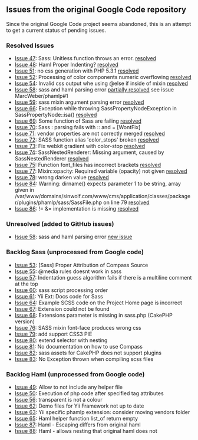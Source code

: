 ## Issues from the original Google Code repository
Since the original Google Code project seems abandoned, this is an attempt to get a current status of pending issues.

### Resolved Issues
* [Issue 47](http://code.google.com/p/phamlp/issues/detail?id=47):  Sass: Unitless function throws an error. [resolved](https://github.com/MarcWeber/phamlp/commit/aaeed17368f2fbc5b40716415e0a38f88c6b661a)
* [Issue 48](http://code.google.com/p/phamlp/issues/detail?id=48): Haml Proper Indenting? [resolved](https://github.com/MarcWeber/phamlp/commit/237b87f2b6f64bd5d6703790f9befa55a7226e6c)
* [Issue 51](http://code.google.com/p/phamlp/issues/detail?id=51): no css generation with PHP 5.3.1
[resolved](https://github.com/goncaloesteves/phamlp/commit/1d44121ac62a0f157dd1a127405421c8b56c2997)
* [Issue 52](http://code.google.com/p/phamlp/issues/detail?id=52): Processing of color components numeric overflowing [resolved](https://github.com/MarcWeber/phamlp/commit/79cc6a37f615a9cbe1dfe330bad11d5c94a4a081)
* [Issue 54](http://code.google.com/p/phamlp/issues/detail?id=54): Invalid css output whe using @else if inside of mixin
[resolved](https://github.com/goncaloesteves/phamlp/commit/5a76765e07714a4a8182010a07b1ac7b27491357)
* [Issue 58](http://code.google.com/p/phamlp/issues/detail?id=58): sass and haml parsing error [partially resolved](https://github.com/MarcWeber/phamlp/commit/0758bed56f447f50d08f595e988ca866d9caa7f2) see issue MarcWeber/phamlp#1
* [Issue 59](http://code.google.com/p/phamlp/issues/detail?id=59): sass mixin argument parsing error [resolved](https://github.com/MarcWeber/phamlp/commit/be5c769002bdf0d54b039aca3a2b55ab84a7fbef)
* [Issue 66](http://code.google.com/p/phamlp/issues/detail?id=66): Exception while throwing SassPropertyNodeException in SassPropertyNode::isa()
[resolved](https://github.com/goncaloesteves/phamlp/commit/a27765550bb8c08e1de8654d92b315128b1c97b6)
* [Issue 69](http://code.google.com/p/phamlp/issues/detail?id=69): Some function of Sass are failing [resolved](https://github.com/MarcWeber/phamlp/commit/331f0b7ccebc914a9de512d79a145376a9165a1a)
* [Issue 70](http://code.google.com/p/phamlp/issues/detail?id=70): Sass : parsing fails with :: and =
[WontFix]
* [Issue 71](http://code.google.com/p/phamlp/issues/detail?id=71): vendor properties are not correctly merged [resolved](https://github.com/MarcWeber/phamlp/commit/64bc4e076a5100608a5e05d1903a96a0a3059639)
* [Issue 72](http://code.google.com/p/phamlp/issues/detail?id=72): SASS function alias 'color_stops' broken [resolved](https://github.com/MarcWeber/phamlp/commit/02b6e235117af0551089606a6fd8747ed472191b)
* [Issue 73](http://code.google.com/p/phamlp/issues/detail?id=73): Fix webkit gradient with color-stop [resolved](https://github.com/MarcWeber/phamlp/commit/64580bf819d895b10e5cc9fe6d3033c2335670f5)
* [Issue 74](http://code.google.com/p/phamlp/issues/detail?id=74): SassNestedRenderer: Missing argument, caused by SassNestedRenderer [resolved](https://github.com/MarcWeber/phamlp/commit/bf1408462be7dec6885b9a7dfe666b66f4f6a0df)
* [Issue 75](http://code.google.com/p/phamlp/issues/detail?id=75): Function font_files has incorrect brackets [resolved](https://github.com/MarcWeber/phamlp/commit/e271c2dd018dad0dfa25fa8f41b7a9b1b455abe8)
* [Issue 77](http://code.google.com/p/phamlp/issues/detail?id=77): Mixin::opacity: Required variable (opacity) not given
[resolved](https://github.com/goncaloesteves/phamlp/commit/73b75157c0d1b25942606b1102c6349186049bc0)
* [Issue 78](http://code.google.com/p/phamlp/issues/detail?id=78): wrong darken value [resolved](https://github.com/MarcWeber/phamlp/commit/43032beaf0d892ecfc4fd08742ca26817fbaa226)
* [Issue 84](http://code.google.com/p/phamlp/issues/detail?id=84): Warning: dirname() expects parameter 1 to be string, array given in /var/www/domains/sinwolf.com/www/cms/application/classes/packager/plugins/phamlp/sass/SassFile.php on line 79
[resolved](https://github.com/goncaloesteves/phamlp/commit/c773ce68fee427b8dc0769e53f330d6bb8ed64c6)
* [Issue 86](http://code.google.com/p/phamlp/issues/detail?id=86): != &= implementation is missing [resolved](https://github.com/MarcWeber/phamlp/commit/2b0ce57083cabd4b621a45e96e012bfe728ca229)

### Unresolved (added to GitHub issues)
* [Issue 58](http://code.google.com/p/phamlp/issues/detail?id=58): sass and haml parsing error [new issue](https://github.com/MarcWeber/phamlp/issues#issue/1)

### Backlog Sass (unprocessed from Google code)
* [Issue 53](http://code.google.com/p/phamlp/issues/detail?id=53): [Sass] Proper Attribution of Compass Source
* [Issue 55](http://code.google.com/p/phamlp/issues/detail?id=55): @media rules doesnt work in sass
* [Issue 57](http://code.google.com/p/phamlp/issues/detail?id=57): Indentation guess algorithm fails if there is a multiline comment at the top
* [Issue 60](http://code.google.com/p/phamlp/issues/detail?id=60): sass script processing order
* [Issue 61](http://code.google.com/p/phamlp/issues/detail?id=61): Yii Ext: Docs code for Sass
* [Issue 64](http://code.google.com/p/phamlp/issues/detail?id=64): Example SCSS code on the Project Home page is incorrect
* [Issue 67](http://code.google.com/p/phamlp/issues/detail?id=67): Extension could not be found
* [Issue 68](http://code.google.com/p/phamlp/issues/detail?id=68): Extensions parameter is missing in sass.php (CakePHP version)
* [Issue 76](http://code.google.com/p/phamlp/issues/detail?id=76): SASS mixin font-face produces wrong css
* [Issue 79](http://code.google.com/p/phamlp/issues/detail?id=79): add support CSS3 PIE
* [Issue 80](http://code.google.com/p/phamlp/issues/detail?id=80): extend selector with nesting
* [Issue 81](http://code.google.com/p/phamlp/issues/detail?id=81): No documentation on how to use Compass
* [Issue 82](http://code.google.com/p/phamlp/issues/detail?id=82): sass assets for CakePHP does not support plugins
* [Issue 83](http://code.google.com/p/phamlp/issues/detail?id=83): No Exception thrown when compiling scss files

### Backlog Haml (unprocessed from Google code)
* [Issue 49](http://code.google.com/p/phamlp/issues/detail?id=49): Allow to not include any helper file
* [Issue 50](http://code.google.com/p/phamlp/issues/detail?id=50): Execution of php code after specified tag attributes
* [Issue 56](http://code.google.com/p/phamlp/issues/detail?id=56): transparent is not a colour
* [Issue 62](http://code.google.com/p/phamlp/issues/detail?id=62): Demo files for Yii Framework not up to date
* [Issue 63](http://code.google.com/p/phamlp/issues/detail?id=63): Yii specific phamlp extension: consider moving vendors folder
* [Issue 65](http://code.google.com/p/phamlp/issues/detail?id=65): Haml helper function list_of return empty
* [Issue 87](http://code.google.com/p/phamlp/issues/detail?id=87): Haml - Escaping differs from original haml
* [Issue 88](http://code.google.com/p/phamlp/issues/detail?id=88): Haml - allows nesting that original haml does not
